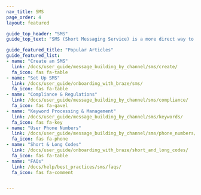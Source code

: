 ```yaml
---
nav_title: SMS
page_order: 4
layout: featured

guide_top_header: "SMS"
guide_top_text: "SMS (Short Messaging Service) is a more direct way to reach your users and customers than most other messaging channels, as it utilizes their personal phone number to reach them. Check out the topics below to get started with Braze SMS!"

guide_featured_title: "Popular Articles"
guide_featured_list:
- name: "Create an SMS"
  link: /docs/user_guide/message_building_by_channel/sms/create/
  fa_icon: fas fa-table
- name: "Set Up SMS"
  link: /docs/user_guide/onboarding_with_braze/sms/
  fa_icon: fas fa-table
- name: "Compliance & Regulations"
  link: /docs/user_guide/message_building_by_channel/sms/compliance/
  fa_icon: fas fa-gavel
- name: "Keyword Processing & Management"
  link: /docs/user_guide/message_building_by_channel/sms/keywords/
  fa_icon: fas fa-key
- name: "User Phone Numbers"
  link: /docs/user_guide/message_building_by_channel/sms/phone_numbers/
  fa_icon: fas fa-phone
- name: "Short & Long Codes"
  link: /docs/user_guide/onboarding_with_braze/short_and_long_codes/
  fa_icon: fas fa-table
- name: "FAQs"
  link: /docs/help/best_practices/sms/faqs/
  fa_icon: fas fa-comment


---
```

